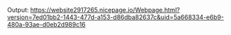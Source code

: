 Output:
https://website2917265.nicepage.io/Webpage.html?version=7ed01bb2-1443-477d-a153-d86dba82637c&uid=5a668334-e6b9-480a-93ae-d0eb2d989c16
